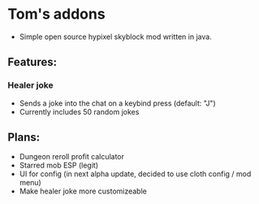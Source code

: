 # Tom's addons
- Simple open source hypixel skyblock mod written in java.

## Features:
### Healer joke
- Sends a joke into the chat on a keybind press (default: "J")
- Currently includes 50 random jokes

## Plans:
- Dungeon reroll profit calculator
- Starred mob ESP (legit)
- UI for config (in next alpha update, decided to use cloth config / mod menu)
- Make healer joke more customizeable 

